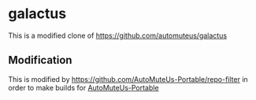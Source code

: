 # galactus

This is a modified clone of https://github.com/automuteus/galactus

## Modification

This is modified by https://github.com/AutoMuteUs-Portable/repo-filter in order to make builds for [AutoMuteUs-Portable](https://github.com/mtaku3/AutoMuteUs-Portable)